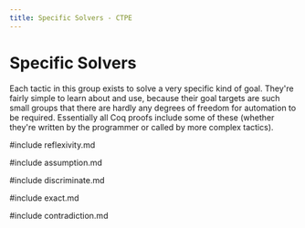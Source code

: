 ```yaml
---
title: Specific Solvers - CTPE
---
```


# Specific Solvers

Each tactic in this group exists to solve a very specific kind of goal.
They're fairly simple to learn about and use, because their goal targets are such small groups that there are hardly any degrees of freedom for automation to be required.
Essentially all Coq proofs include some of these (whether they're written by the programmer or called by more complex tactics).

#include reflexivity.md

#include assumption.md

#include discriminate.md

#include exact.md

#include contradiction.md
